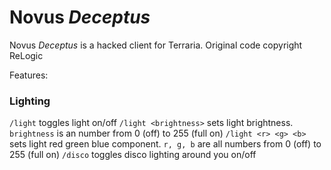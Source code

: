 # Novus _Deceptus_
Novus _Deceptus_ is a hacked client for Terraria. Original code copyright ReLogic

Features:

### Lighting
`/light` toggles light on/off
`/light <brightness>` sets light brightness. `brightness` is an number from 0 (off) to 255 (full on)
`/light <r> <g> <b>` sets light red green blue component. `r, g, b` are all numbers from 0 (off) to 255 (full on)
`/disco` toggles disco lighting around you on/off
